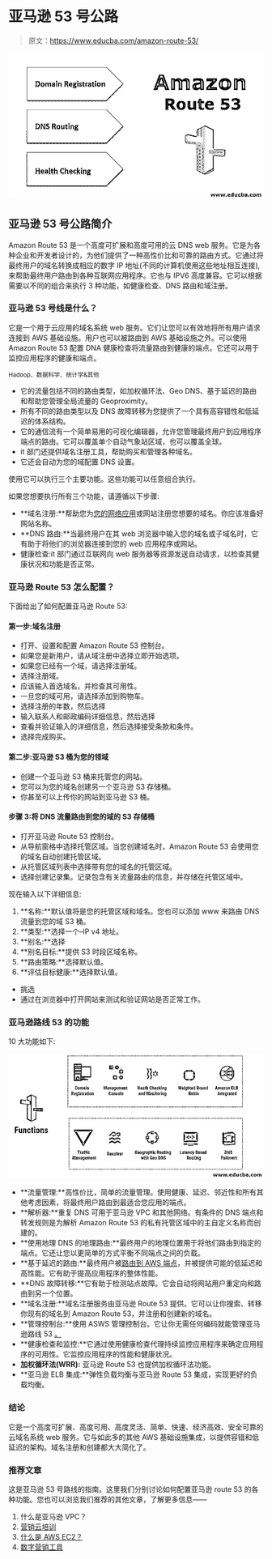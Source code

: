 # 亚马逊 53 号公路

> 原文：<https://www.educba.com/amazon-route-53/>

![Amazon Route 53](img/39d1aae8d778562d5b16bcf618456c57.png)



## 亚马逊 53 号公路简介

Amazon Route 53 是一个高度可扩展和高度可用的云 DNS web 服务。它是为各种企业和开发者设计的，为他们提供了一种高性价比和可靠的路由方式。它通过将最终用户的域名转换成相应的数字 IP 地址(不同的计算机使用这些地址相互连接),来帮助最终用户路由到各种互联网应用程序。它也与 IPV6 高度兼容。它可以根据需要以不同的组合来执行 3 种功能，如健康检查、DNS 路由和域注册。

### 亚马逊 53 号线是什么？

它是一个用于云应用的域名系统 web 服务。它们让您可以有效地将所有用户请求连接到 AWS 基础设施。用户也可以被路由到 AWS 基础设施之外。可以使用 Amazon Route 53 配置 DNA 健康检查将流量路由到健康的端点。它还可以用于监控应用程序的健康和端点。

<small>Hadoop、数据科学、统计学&其他</small>

*   它的流量包括不同的路由类型，如加权循环法、Geo DNS、基于延迟的路由和帮助您管理全局流量的 Geoproximity。
*   所有不同的路由类型以及 DNS 故障转移为您提供了一个具有高容错性和低延迟的体系结构。
*   它的通信流有一个简单易用的可视化编辑器，允许您管理最终用户到应用程序端点的路由。它可以覆盖单个自动气象站区域，也可以覆盖全球。
*   it 部门还提供域名注册工具，帮助购买和管理各种域名。
*   它还会自动为您的域配置 DNS 设置。

使用它可以执行三个主要功能。这些功能可以任意组合执行。

如果您想要执行所有三个功能，请遵循以下步骤:

*   **域名注册:**帮助您为[您的网络应用](https://www.educba.com/what-is-web-application/)或网站注册您想要的域名。你应该准备好网站名称。
*   **DNS 路由:**当最终用户在其 web 浏览器中输入您的域名或子域名时，它有助于将他们的浏览器连接到您的 web 应用程序或网站。
*   健康检查:it 部门通过互联网向 web 服务器等资源发送自动请求，以检查其健康状况和功能是否正常。

### 亚马逊 Route 53 怎么配置？

下面给出了如何配置亚马逊 Route 53:

#### 第一步:域名注册

*   打开、设置和配置 Amazon Route 53 控制台。
*   如果您是新用户，请从域注册中选择立即开始选项。
*   如果您已经有一个域，请选择注册域。
*   选择注册域。
*   应该输入首选域名，并检查其可用性。
*   一旦您的域可用，请选择添加到购物车。
*   选择注册的年数，然后选择
*   输入联系人和邮政编码详细信息，然后选择
*   查看并验证输入的详细信息，然后选择接受条款和条件。
*   选择完成购买。

#### 第二步:亚马逊 S3 桶为您的领域

*   创建一个亚马逊 S3 桶来托管您的网站。
*   您可以为您的域名创建另一个亚马逊 S3 存储桶。
*   你甚至可以上传你的网站到亚马逊 S3 桶。

#### 步骤 3:将 DNS 流量路由到您的域的 S3 存储桶

*   打开亚马逊 Route 53 控制台。
*   从导航窗格中选择托管区域。当您创建域名时，Amazon Route 53 会使用您的域名自动创建托管区域。
*   从托管区域列表中选择带有您的域名的托管区域。
*   选择创建记录集。记录包含有关流量路由的信息，并存储在托管区域中。

现在输入以下详细信息:

1.  **名称:**默认值将是您的托管区域和域名。您也可以添加 www 来路由 DNS 流量到您的域 S3 桶。
2.  **类型:**选择一个–IP v4 地址。
3.  **别名:**选择
4.  **别名目标:**提供 S3 时段区域名称。
5.  **路由策略:**选择默认值。
6.  **评估目标健康:**选择默认值。

*   挑选
*   通过在浏览器中打开网站来测试和验证网站是否正常工作。

### 亚马逊路线 53 的功能

10 大功能如下:

![Top 10 Functions](img/b57d864349441689440c4acd6104e07a.png)



*   **流量管理:**高性价比，简单的流量管理。使用健康、延迟、邻近性和所有其他考虑因素，将最终用户路由到最适合您应用的端点。
*   **解析器:**重复 DNS 可用于亚马逊 VPC 和其他网络。有条件的 DNS 端点和转发规则是为解析 Amazon Route 53 的私有托管区域中的主自定义名称而创建的。
*   **使用地理 DNS 的地理路由:**最终用户的地理位置用于将他们路由到指定的端点。它还让您以更简单的方式平衡不同端点之间的负载。
*   **基于延迟的路由:**最终用户被[路由到 AWS 端点](https://www.educba.com/what-is-aws/)，并被提供可能的低延迟和高性能。它有助于提高应用程序的整体性能。
*   **DNS 故障转移:**它有助于检测站点故障。它会自动将网站用户重定向和路由到另一个位置。
*   **域名注册:**域名注册服务由亚马逊 Route 53 提供。它可以让你搜索、转移你现有的域名到 Amazon Route 53，并注册和创建新的域名。
*   **管理控制台:**使用 ASWS 管理控制台。它让你无需任何编码就能管理亚马逊路线 53 [。](https://www.educba.com/what-is-coding/)
*   **健康检查和监控:**它通过使用健康检查代理持续监控应用程序来确定应用程序的可用性。它监控应用程序的性能和健康状况。
*   **加权循环法(WRR):** 亚马逊 Route 53 也提供加权循环法功能。
*   **亚马逊 ELB 集成:**弹性负载均衡与亚马逊 Route 53 集成，实现更好的负载均衡。

### 结论

它是一个高度可扩展、高度可用、高度灵活、简单、快速、经济高效、安全可靠的云域名系统 web 服务。它与如此多的其他 AWS 基础设施集成，以提供容错和低延迟的架构。域名注册和创建都大大简化了。

### 推荐文章

这是亚马逊 53 号路线的指南。这里我们分别讨论如何配置亚马逊 route 53 的各种功能。您也可以浏览我们推荐的其他文章，了解更多信息——

1.  什么是亚马逊 VPC？
2.  [营销云培训](https://www.educba.com/marketing-cloud-training/)
3.  [什么是 AWS EC2？](https://www.educba.com/what-is-aws-ec2/)
4.  [数字营销工具](https://www.educba.com/digital-marketing-tools/)





